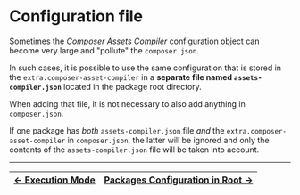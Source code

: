 # Configuration file

Sometimes the _Composer Assets Compiler_ configuration object can become very large and "pollute" the `composer.json`.

In such cases, it is possible to use the same configuration that is stored in the `extra.composer-asset-compiler` in a **separate file named `assets-compiler.json`** located in the package root directory.

When adding that file, it is not necessary to also add anything in `composer.json`.

If one package has _both_ `assets-compiler.json` file *and* the `extra.composer-asset-compiler` in `composer.json`, the latter will be ignored and only the contents of the `assets-compiler.json` file will be taken into account.



------

| [← Execution Mode](./008-Execution_Mode.md) | [Packages Configuration in Root →](./010-Packages_Configuration_in_Root.md) |
|:--------------------------------------------|----------------------------------------------------------------------------:|

